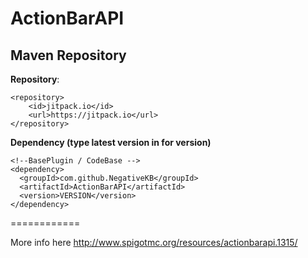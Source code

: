 # ActionBarAPI

## Maven Repository

**Repository**:

```
<repository>
    <id>jitpack.io</id>
    <url>https://jitpack.io</url>
</repository>
```

**Dependency (type latest version in for version)**

```
<!--BasePlugin / CodeBase -->
<dependency>
  <groupId>com.github.NegativeKB</groupId>
  <artifactId>ActionBarAPI</artifactId>
  <version>VERSION</version>
</dependency>
```

============

More info here http://www.spigotmc.org/resources/actionbarapi.1315/
